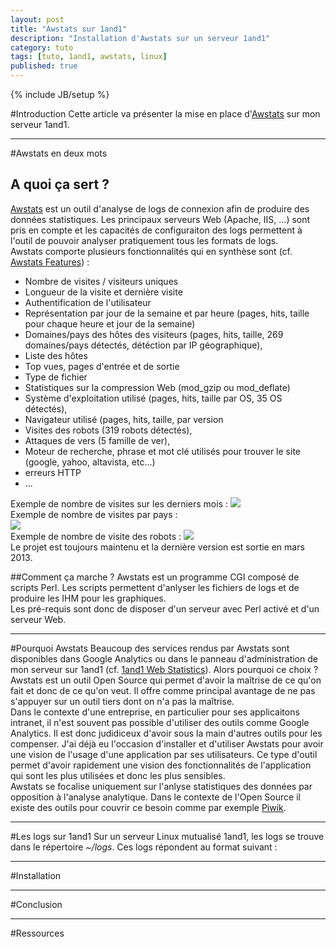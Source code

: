 ```yaml
---
layout: post
title: "Awstats sur 1and1"
description: "Installation d'Awstats sur un serveur 1and1"
category: tuto
tags: [tuto, 1and1, awstats, linux]
published: true
---
```

{% include JB/setup %}

#Introduction
Cette article va présenter la mise en place d'[Awstats][] sur mon serveur 1and1.  

---------------------------------------
#Awstats en deux mots
## A quoi ça sert ?
[Awstats][] est un outil d'analyse de logs de connexion afin de produire des données statistiques. Les principaux serveurs Web (Apache, IIS, ...) sont pris en compte et les capacités de configuraiton des logs permettent à l'outil de pouvoir analyser pratiquement tous les formats de logs.  
Awstats comporte plusieurs fonctionnalités qui en synthèse sont (cf. [Awstats Features][]) : 
* Nombre de visites / visiteurs uniques
* Longueur de la visite et dernière visite
* Authentification de l'utilisateur
* Représentation par jour de la semaine et par heure (pages, hits, taille pour chaque heure et jour de la semaine)
* Domaines/pays des hôtes des visiteurs (pages, hits, taille, 269 domaines/pays détectés, détéction par IP géographique),
* Liste des hôtes
* Top vues, pages d'entrée et de sortie
* Type de fichier
* Statistiques sur la compression Web (mod_gzip ou mod_deflate)
* Système d'exploitation utilisé (pages, hits, taille par OS, 35 OS détectés),
* Navigateur utilisé (pages, hits, taille, par version
* Visites des robots (319 robots détectés),
* Attaques de vers (5 famille de ver),
* Moteur de recherche, phrase et mot clé utilisés pour trouver le site (google, yahoo, altavista, etc...)
* erreurs HTTP
* ...  

Exemple de nombre de visites sur les derniers mois : 
![][awstats_historique_mensuel]  
Exemple de nombre de visites par pays :  
![][awstats_visites_pays]  
Exemple de nombre de visite des robots : 
![][awstats_visites_robots]  
Le projet est toujours maintenu et la dernière version est sortie en mars 2013. 

##Comment ça marche ?
Awstats est un programme CGI composé de scripts Perl. Les scripts permettent d'anlyser les fichiers de logs et de produire les IHM pour les graphiques.  
Les pré-requis sont donc de disposer d'un serveur avec Perl activé et d'un serveur Web.  

---------------------------------------
#Pourquoi Awstats
Beaucoup des services rendus par Awstats sont disponibles dans Google Analytics ou dans le panneau d'administration de mon serveur sur 1and1 (cf. [1and1 Web Statistics][]). Alors pourquoi ce choix ?  
Awstats est un outil Open Source qui permet d'avoir la maîtrise de ce qu'on fait et donc de ce qu'on veut. Il offre comme principal avantage de ne pas s'appuyer sur un outil tiers dont on n'a pas la maîtrise.  
Dans le contexte d'une entreprise, en particulier pour ses applicaitons intranet, il n'est souvent pas possible d'utiliser des outils comme Google Analytics. Il est donc judidiceux d'avoir sous la main d'autres outils pour les compenser.
J'ai déjà eu l'occasion d'installer et d'utiliser Awstats pour avoir une vision de l'usage d'une application par ses utilisateurs. Ce type d'outil permet d'avoir rapidement une vision des fonctionnalités de l'application qui sont les plus utilisées et donc les plus sensibles.  
Awstats se focalise uniquement sur l'anlyse statistiques des données par opposition à l'analyse analytique. Dans le contexte de l'Open Source il existe des outils pour couvrir ce besoin comme par exemple [Piwik][].


---------------------------------------
#Les logs sur 1and1
Sur un serveur Linux mutualisé 1and1, les logs se trouve dans le répertoire *~/logs*. Ces logs répondent au format suivant : 

---------------------------------------
#Installation

---------------------------------------
#Conclusion


---------------------------------------
#Ressources

<!-- Ressources URL -->
[Awstats]: http://awstats.sourceforge.net/
[Awstats Features]: http://www.awstats.org/#FEATURES
[Piwik]: http://piwik.org/
[1and1 Web Statistics]: http://help.1and1.com/marketing-c85117/1und1-siteanalytics-c37780/how-do-i-access-1und1-siteanalytics-a597243.html

<!-- Ressources images -->

[awstats_historique_mensuel]: /assets/images/awstats_historique_mensuel.png
[awstats_visites_pays]: /assets/images/awstats_visites_pays.png
[awstats_visites_robots]: /assets/images/awstats_visites_robots.png

